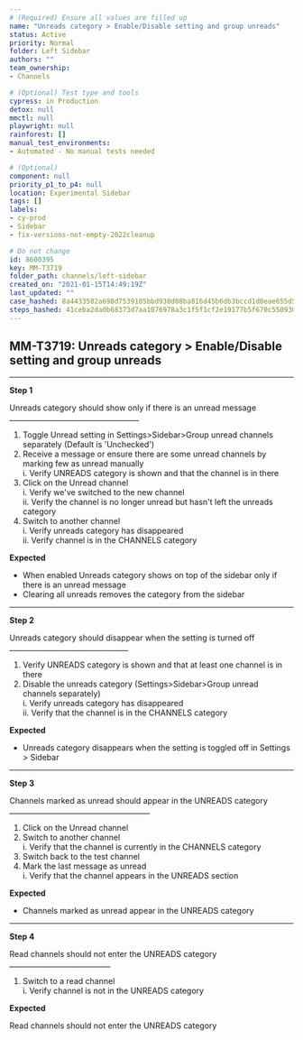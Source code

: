 ```yaml
---
# (Required) Ensure all values are filled up
name: "Unreads category > Enable/Disable setting and group unreads"
status: Active
priority: Normal
folder: Left Sidebar
authors: ""
team_ownership: 
- Channels

# (Optional) Test type and tools
cypress: in Production
detox: null
mmctl: null
playwright: null
rainforest: []
manual_test_environments: 
- Automated - No manual tests needed

# (Optional)
component: null
priority_p1_to_p4: null
location: Experimental Sidebar
tags: []
labels: 
- cy-prod
- Sidebar
- fix-versions-not-empty-2022cleanup

# Do not change
id: 8600395
key: MM-T3719
folder_path: channels/left-sidebar
created_on: "2021-01-15T14:49:19Z"
last_updated: ""
case_hashed: 8a4433582a698d7539105bbd930d08ba816d45b6db3bccd1d0eae655d5e7d387cd90bb4f92edd34328f7873be5348a17
steps_hashed: 41ceba2da0b68373d7aa1076978a3c1f5f1cf2e19177b5f670c5509300a67088836d8afa20af747156c30705c3cce5b3
---
```


## MM-T3719: Unreads category > Enable/Disable setting and group unreads

---

**Step 1**

Unreads category should show only if there is an unread message\
\_\_\_\_\_\_\_\_\_\_\_\_\_\_\_\_\_\_\_\_\_\_\_\_\_\_\_\_\_\_\_\_\_\_\_\_

1. Toggle Unread setting in Settings>Sidebar>Group unread channels separately (Default is 'Unchecked')
2. Receive a message or ensure there are some unread channels by marking few as unread manually
   \
   i. Verify UNREADS category is shown and that the channel is in there
3. Click on the Unread channel
   \
   i. Verify we've switched to the new channel\
   ii. Verify the channel is no longer unread but hasn't left the unreads category
4. Switch to another channel
   \
   i. Verify unreads category has disappeared\
   ii. Verify channel is in the CHANNELS category

**Expected**

- When enabled Unreads category shows on top of the sidebar only if there is an unread message
- Clearing all unreads removes the category from the sidebar

---

**Step 2**

Unreads category should disappear when the setting is turned off\
\_\_\_\_\_\_\_\_\_\_\_\_\_\_\_\_\_\_\_\_\_\_\_\_\_\_\_\_\_\_\_\_\_

1. Verify UNREADS category is shown and that at least one channel is in there
2. Disable the unreads category (Settings>Sidebar>Group unread channels separately)
   \
   i. Verify unreads category has disappeared\
   ii. Verify that the channel is in the CHANNELS category

**Expected**

- Unreads category disappears when the setting is toggled off in Settings > Sidebar

---

**Step 3**

Channels marked as unread should appear in the UNREADS category\
\_\_\_\_\_\_\_\_\_\_\_\_\_\_\_\_\_\_\_\_\_\_\_\_\_\_\_\_\_\_\_\_\_\_\_\_\_\_\_

1. Click on the Unread channel
2. Switch to another channel
   \
   i. Verify that the channel is currently in the CHANNELS category
3. Switch back to the test channel
4. Mark the last message as unread
   \
   i. Verify that the channel appears in the UNREADS section

**Expected**

- Channels marked as unread appear in the UNREADS category

---

**Step 4**

Read channels should not enter the UNREADS category\
\_\_\_\_\_\_\_\_\_\_\_\_\_\_\_\_\_\_\_\_\_\_\_\_\_\_\_\_

1. Switch to a read channel
   \
   i. Verify channel is not in the UNREADS category

**Expected**

Read channels should not enter the UNREADS category
